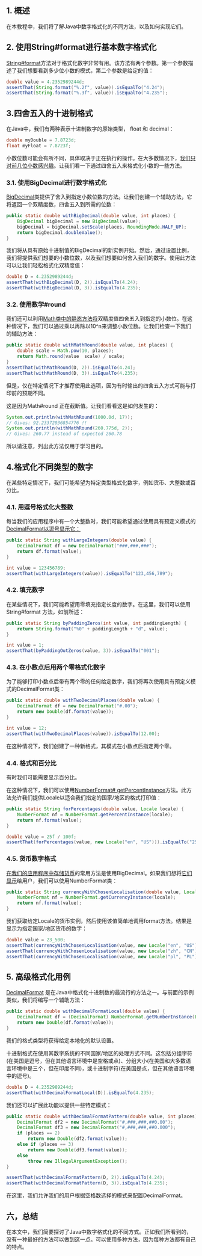## 1. 概述

在本教程中，我们将了解Java中数字格式化的不同方法，以及如何实现它们。

## 2. 使用String#format进行基本数字格式化

[String#format](https://docs.oracle.com/en/java/javase/11/docs/api/java.base/java/lang/String.html#format(java.util.Locale,java.lang.String,java.lang.Object...))方法对于格式化数字非常有用。该方法有两个参数。第一个参数描述了我们想要看到多少位小数的模式，第二个参数是给定的值：

```java
double value = 4.2352989244d;
assertThat(String.format("%.2f", value)).isEqualTo("4.24");
assertThat(String.format("%.3f", value)).isEqualTo("4.235");
```

## 3.四舍五入的十进制格式

在Java中，我们有两种表示十进制数字的原始类型， float 和 decimal：

```java
double myDouble = 7.8723d;
float myFloat = 7.8723f;
```

小数位数可能会有所不同，具体取决于正在执行的操作。在大多数情况下，[我们只对前几位小数感兴趣](https://www.baeldung.com/java-round-decimal-number)。让我们看一下通过四舍五入来格式化小数的一些方法。

### 3.1. 使用BigDecimal进行数字格式化

[BigDecimal](https://docs.oracle.com/en/java/javase/11/docs/api/java.base/java/math/BigDecimal.html)类提供了舍入到指定小数位数的方法。让我们创建一个辅助方法，它将返回一个双精度数，四舍五入到所需的位数：

```java
public static double withBigDecimal(double value, int places) {
    BigDecimal bigDecimal = new BigDecimal(value);
    bigDecimal = bigDecimal.setScale(places, RoundingMode.HALF_UP);
    return bigDecimal.doubleValue();
}
```

我们将从具有原始十进制值的BigDecimal的新实例开始。然后，通过设置比例，我们将提供我们想要的小数位数，以及我们想要如何舍入我们的数字。使用此方法可以让我们轻松格式化双精度值：

```java
double D = 4.2352989244d;
assertThat(withBigDecimal(D, 2)).isEqualTo(4.24);
assertThat(withBigDecimal(D, 3)).isEqualTo(4.235);
```

### 3.2. 使用数学#round

我们还可以利用[Math类中的静态方法将](https://docs.oracle.com/en/java/javase/11/docs/api/java.base/java/lang/Math.html)双精度值四舍五入到指定的小数位。在这种情况下，我们可以通过乘以再除以10^n来调整小数位数。让我们检查一下我们的辅助方法：

```java
public static double withMathRound(double value, int places) {
    double scale = Math.pow(10, places);
    return Math.round(value  scale) / scale;
}
assertThat(withMathRound(D, 2)).isEqualTo(4.24);
assertThat(withMathRound(D, 3)).isEqualTo(4.235);
```

但是，仅在特定情况下才推荐使用此选项，因为有时输出的四舍五入方式可能与打印前的预期不同。

这是因为Math#round 正在截断值。让我们看看这是如何发生的：

```java
System.out.println(withMathRound(1000.0d, 17));
// Gives: 92.23372036854776 !!
System.out.println(withMathRound(260.775d, 2));
// Gives: 260.77 instead of expected 260.78

```

所以请注意，列出此方法仅用于学习目的。

## 4.格式化不同类型的数字

在某些特定情况下，我们可能希望为特定类型格式化数字，例如货币、大整数或百分比。

### 4.1. 用逗号格式化大整数

每当我们的应用程序中有一个大整数时，我们可能希望通过使用具有预定义模式的[DecimalFormat以逗号显示它：](https://docs.oracle.com/en/java/javase/14/docs/api/java.base/java/text/DecimalFormat.html)

```java
public static String withLargeIntegers(double value) {
    DecimalFormat df = new DecimalFormat("###,###,###");
    return df.format(value);
}

int value = 123456789;
assertThat(withLargeIntegers(value)).isEqualTo("123,456,789");
```

### 4.2. 填充数字

在某些情况下，我们可能希望用零填充指定长度的数字。在这里，我们可以使用String#format 方法，如前所述：

```java
public static String byPaddingZeros(int value, int paddingLength) {
    return String.format("%0" + paddingLength + "d", value);
}

int value = 1;
assertThat(byPaddingOutZeros(value, 3)).isEqualTo("001");
```

### 4.3. 在小数点后用两个零格式化数字

为了能够打印小数点后带有两个零的任何给定数字，我们将再次使用具有预定义模式的DecimalFormat类：

```java
public static double withTwoDecimalPlaces(double value) {
    DecimalFormat df = new DecimalFormat("#.00");
    return new Double(df.format(value));
}

int value = 12; 
assertThat(withTwoDecimalPlaces(value)).isEqualTo(12.00);
```

在这种情况下，我们创建了一种新格式，其模式在小数点后指定两个零。

### 4.4. 格式和百分比

有时我们可能需要显示百分比。

在这种情况下，我们可以使用[NumberFormat# getPercentInstance](https://docs.oracle.com/en/java/javase/14/docs/api/java.base/java/text/NumberFormat.html#getPercentInstance(java.util.Locale))方法。此方法允许我们提供Locale以适合我们指定的国家/地区的格式打印值：

```java
public static String forPercentages(double value, Locale locale) {
    NumberFormat nf = NumberFormat.getPercentInstance(locale);
    return nf.format(value);
}

double value = 25f / 100f;
assertThat(forPercentages(value, new Locale("en", "US"))).isEqualTo("25%");
```

### 4.5. 货币数字格式

[在我们的应用程序中存储货币](https://www.baeldung.com/java-money-and-currency)的常用方法是使用BigDecimal。如果我们想将[它们显示](https://www.baeldung.com/java-money-into-words)给用户，我们可以使用NumberFormat类：

```java
public static String currencyWithChosenLocalisation(double value, Locale locale) {
    NumberFormat nf = NumberFormat.getCurrencyInstance(locale);
    return nf.format(value);
}
```

我们获取给定Locale的货币实例，然后使用该值简单地调用format方法。结果是显示为指定国家/地区货币的数字：

```java
double value = 23_500;
assertThat(currencyWithChosenLocalisation(value, new Locale("en", "US"))).isEqualTo("$23,500.00");
assertThat(currencyWithChosenLocalisation(value, new Locale("zh", "CN"))).isEqualTo("￥23,500.00");
assertThat(currencyWithChosenLocalisation(value, new Locale("pl", "PL"))).isEqualTo("23 500 zł");
```

## 5. 高级格式化用例

[DecimalFormat](https://docs.oracle.com/en/java/javase/11/docs/api/java.base/java/text/DecimalFormat.html) 是在Java中格式化十进制数的最流行的方法之一。与前面的示例类似，我们将编写一个辅助方法：

```java
public static double withDecimalFormatLocal(double value) {
    DecimalFormat df = (DecimalFormat) NumberFormat.getNumberInstance(Locale.getDefault());
    return new Double(df.format(value));
}
```

我们的格式类型将获得给定本地化的默认设置。

十进制格式在使用其数字系统的不同国家/地区的处理方式不同。这包括分组字符(在美国是逗号，但在其他语言环境中是空格或点)、分组大小(在美国和大多数语言环境中是三个，但在印度不同)，或十进制字符(在美国是点，但在其他语言环境中的逗号)。

```java
double D = 4.2352989244d;
assertThat(withDecimalFormatLocal(D)).isEqualTo(4.235);
```

我们还可以扩展此功能以提供一些特定模式：

```java
public static double withDecimalFormatPattern(double value, int places) {
    DecimalFormat df2 = new DecimalFormat("#,###,###,##0.00");
    DecimalFormat df3 = new DecimalFormat("#,###,###,##0.000");
    if (places == 2)
        return new Double(df2.format(value));
    else if (places == 3)
        return new Double(df3.format(value));
    else
        throw new IllegalArgumentException();
}

assertThat(withDecimalFormatPattern(D, 2)).isEqualTo(4.24); 
assertThat(withDecimalFormatPattern(D, 3)).isEqualTo(4.235);
```

在这里，我们允许我们的用户根据空格数选择的模式来配置DecimalFormat。

## 六，总结

在本文中，我们简要探讨了Java中数字格式化的不同方式。正如我们所看到的，没有一种最好的方法可以做到这一点。可以使用多种方法，因为每种方法都有自己的特点。